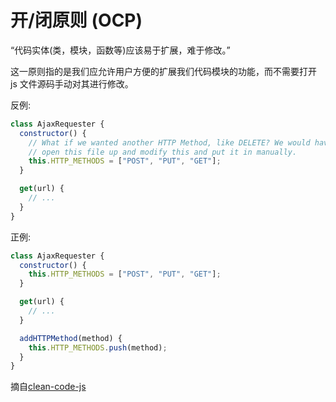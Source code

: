 # 开/闭原则 (OCP)

“代码实体(类，模块，函数等)应该易于扩展，难于修改。”

这一原则指的是我们应允许用户方便的扩展我们代码模块的功能，而不需要打开 js 文件源码手动对其进行修改。

反例:

```js
class AjaxRequester {
  constructor() {
    // What if we wanted another HTTP Method, like DELETE? We would have to
    // open this file up and modify this and put it in manually.
    this.HTTP_METHODS = ["POST", "PUT", "GET"];
  }

  get(url) {
    // ...
  }
}
```

正例:

```js
class AjaxRequester {
  constructor() {
    this.HTTP_METHODS = ["POST", "PUT", "GET"];
  }

  get(url) {
    // ...
  }

  addHTTPMethod(method) {
    this.HTTP_METHODS.push(method);
  }
}
```

摘自[clean-code-js](https://github.com/Hanxiaobo/clean-code-js)
